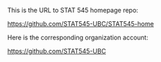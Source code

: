 This is the URL to STAT 545 homepage repo:

https://github.com/STAT545-UBC/STAT545-home

Here is the corresponding organization account:

https://github.com/STAT545-UBC
